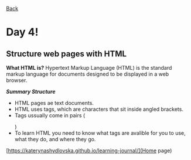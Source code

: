 [Back](https://katerynashydlovska.github.io/learning-journal/day3.html)

# Day 4!
## Structure web pages with HTML

**What HTML is?**
Hypertext Markup Language (HTML) is the standard markup language for documents designed to be displayed in a web browser.

**_Summary Structure_**

- HTML pages ae text documents.
- HTML uses tags, which are characters that sit inside angled brackets.
- Tags ussually come in pairs (<p></p>)
- To learn HTML you need to know what tags are avalible for you to use, what they do, and where they go.






[https://katerynashydlovska.github.io/learning-journal/](Home page)